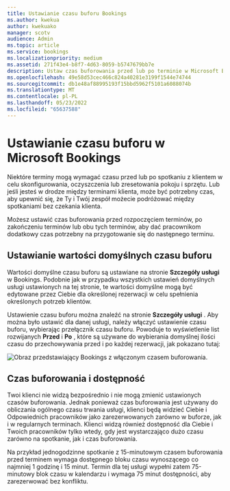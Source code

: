 ```yaml
---
title: Ustawianie czasu buforu Bookings
ms.author: kwekua
author: kwekuako
manager: scotv
audience: Admin
ms.topic: article
ms.service: bookings
ms.localizationpriority: medium
ms.assetid: 271f43e4-b8f7-4d63-8059-b5747679bb7e
description: Ustaw czas buforowania przed lub po terminie w Microsoft Bookings, aby dać czas na czyszczenie lub resetowanie sprzętu.
ms.openlocfilehash: 49e58d53cec466c824a40281e3199f1544e74744
ms.sourcegitcommit: db1e48af88995193f15bbd5962f5101a6088074b
ms.translationtype: MT
ms.contentlocale: pl-PL
ms.lasthandoff: 05/23/2022
ms.locfileid: "65637588"
---
```

# <a name="set-buffer-time-in-microsoft-bookings"></a>Ustawianie czasu buforu w Microsoft Bookings

Niektóre terminy mogą wymagać czasu przed lub po spotkaniu z klientem w celu skonfigurowania, oczyszczenia lub zresetowania pokoju i sprzętu. Lub jeśli jesteś w drodze między terminami klienta, może być potrzebny czas, aby upewnić się, że Ty i Twój zespół możecie podróżować między spotkaniami bez czekania klienta.

Możesz ustawić czas buforowania przed rozpoczęciem terminów, po zakończeniu terminów lub obu tych terminów, aby dać pracownikom dodatkowy czas potrzebny na przygotowanie się do następnego terminu.

## <a name="set-buffer-time-defaults"></a>Ustawianie wartości domyślnych czasu buforu

Wartości domyślne czasu buforu są ustawiane na stronie **Szczegóły usługi** w Bookings. Podobnie jak w przypadku wszystkich ustawień domyślnych usługi ustawionych na tej stronie, te wartości domyślne mogą być edytowane przez Ciebie dla określonej rezerwacji w celu spełnienia określonych potrzeb klientów.

Ustawienie czasu buforu można znaleźć na stronie **Szczegóły usługi** . Aby można było ustawić dla danej usługi, należy włączyć ustawienie czasu buforu, wybierając przełącznik czasu buforu. Powoduje to wyświetlenie list rozwijanych **Przed** i **Po** , które są używane do wybierania domyślnej ilości czasu do przechowywania przed i po każdej rezerwacji, jak pokazano tutaj:

   ![Obraz przedstawiający Bookings z włączonym czasem buforowania.](../media/bookings-buffertime.png)

<!--## Buffer time and appointment timing

To avoid confusion about when customers expect to meet with you, Bookings shows buffer time and actual appointment time (the time your customers expect to meet with you) on your calendar, and in email confirmations and reminders to relevant staff. For example, below is what you’d see in Bookings for an appointment with a customer that includes 15 minutes of pre-appointment buffer time.

Note that the event itself (on the left in the image below) shows lighter shading for the buffer time and darker shading for the actual customer appointment. The appointment call-out (which is opened when you select the event) specifically states that the appointment is from 9:00AM to 10:00AM with Katie Jordan and includes 15 minutes of buffer time before the appointment and 0 minutes after the appointment. Confirmations and reminders to staff similarly reference specific buffer and appointment time while the customer would only get confirmations and reminders that reference a 9:00AM to 10:00AM appointment time.

   ![Image of Bookings appointment call-out with buffer time showing.](../media/bookings-buffertime-callout.png)
-->

## <a name="buffer-time-and-availability"></a>Czas buforowania i dostępność

Twoi klienci nie widzą bezpośrednio i nie mogą zmienić ustawionych czasów buforowania. Jednak ponieważ czas buforowania jest używany do obliczania ogólnego czasu trwania usługi, klienci będą widzieć Ciebie i Odpowiednich pracowników jako zarezerwowanych zarówno w buforze, jak i w regularnych terminach. Klienci widzą również dostępność dla Ciebie i Twoich pracowników tylko wtedy, gdy jest wystarczająco dużo czasu zarówno na spotkanie, jak i czas buforowania.

Na przykład jednogodzinne spotkanie z 15-minutowym czasem buforowania przed terminem wymaga dostępnego bloku czasu wynoszącego co najmniej 1 godzinę i 15 minut. Termin dla tej usługi wypełni zatem 75-minutowy blok czasu w kalendarzu i wymaga 75 minut dostępności, aby zarezerwować bez konfliktu.
